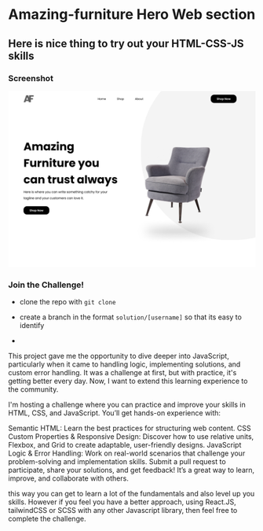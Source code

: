 # Amazing-furniture Hero Web section

## Here is nice thing to try out your HTML-CSS-JS skills

### Screenshot

![Desktop Screens Solution](images/amazing.png)

### Join the Challenge!
- clone the repo with `git clone`

- create a branch in the format `solution/[username]` so that its easy to identify

-  

This project gave me the opportunity to dive deeper into JavaScript, particularly when it came to handling logic, implementing solutions, and custom error handling. It was a challenge at first, but with practice, it's getting better every day. Now, I want to extend this learning experience to the community.

I'm hosting a challenge where you can practice and improve your skills in HTML, CSS, and JavaScript. You’ll get hands-on experience with:

Semantic HTML: Learn the best practices for structuring web content.
CSS Custom Properties & Responsive Design: Discover how to use relative units, Flexbox, and Grid to create adaptable, user-friendly designs.
JavaScript Logic & Error Handling: Work on real-world scenarios that challenge your problem-solving and implementation skills.
Submit a pull request to participate, share your solutions, and get feedback! It’s a great way to learn, improve, and collaborate with others.

this way you can get to learn a lot of the fundamentals and also level up you skills. However if you feel you have a better approach, using React.JS, tailwindCSS or SCSS with any other Javascript library, then feel free to complete the challenge.

